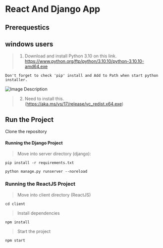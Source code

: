# React And Django App

## Prerequestics

## windows users

> 1. Download and install Python 3.10 on this link. https://www.python.org/ftp/python/3.10.10/python-3.10.10-amd64.exe
```
Don't forget to check 'pip' install and Add to Path when start python installer.
```
![Image Description](./guide.png)
> 2. Need to install this. (https://aka.ms/vs/17/release/vc_redist.x64.exe)


## Run the Project

Clone the repository

#### Running the Django Project

> Move into server directory (django):
```
pip install -r requirements.txt
```

```
python manage.py runserver --noreload 
```

### Running the ReactJS Project

> Move into client directory (ReactJS)

```
cd client
```

> Install dependencies

```
npm install
```

> Start the project

```
npm start
```
